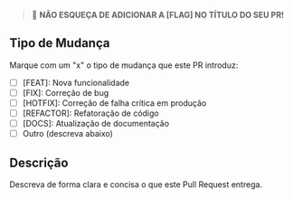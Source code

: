 > 🚨 **NÃO ESQUEÇA DE ADICIONAR A [FLAG] NO TÍTULO DO SEU PR!**

## Tipo de Mudança
Marque com um "x" o tipo de mudança que este PR introduz:
- [ ] [FEAT]: Nova funcionalidade
- [ ] [FIX]: Correção de bug
- [ ] [HOTFIX]: Correção de falha crítica em produção
- [ ] [REFACTOR]: Refatoração de código
- [ ] [DOCS]: Atualização de documentação
- [ ] Outro (descreva abaixo)

## Descrição
Descreva de forma clara e concisa o que este Pull Request entrega.